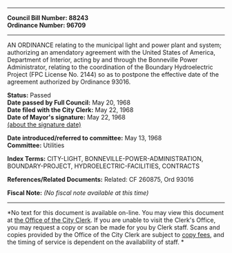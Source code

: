 * * * * *  
  
**Council Bill Number: [](#h0)[](#h2)88243**   
**Ordinance Number: 96709**  
  
* * * * *  
  
AN ORDINANCE relating to the municipal light and power plant and system; authorizing an amendatory agreement with the United States of America, Department of Interior, acting by and through the Bonneville Power Administrator, relating to the coordination of the Boundary Hydroelectric Project (FPC License No. 2144) so as to postpone the effective date of the agreement authorized by Ordinance 93016.  
  
**Status:** Passed   
**Date passed by Full Council:** May 20, 1968   
**Date filed with the City Clerk:** May 22, 1968   
**Date of Mayor's signature:** May 22, 1968   
[(about the signature date)](/~public/approvaldate.htm)   
  
  
**Date introduced/referred to committee:** May 13, 1968   
**Committee:** Utilities   
  
**Index Terms:** CITY-LIGHT, BONNEVILLE-POWER-ADMINISTRATION, BOUNDARY-PROJECT, HYDROELECTRIC-FACILITIES, CONTRACTS  
  
**References/Related Documents:** Related: CF 260875, Ord 93016  
  
**Fiscal Note:** *(No fiscal note available at this time)*  
  
* * * * *  
  
*No text for this document is available on-line. You may view this document at [the Office of the City Clerk](http://www.seattle.gov/leg/clerk/contactUs.htm). If you are unable to visit the Clerk's Office, you may request a copy or scan be made for you by Clerk staff. Scans and copies provided by the Office of the City Clerk are subject to [copy fees](http://clerk.seattle.gov/~public/clerkfees.htm), and the timing of service is dependent on the availability of staff. *  
  
  
